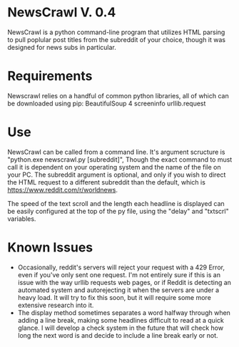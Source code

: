 # NewsCrawl V. 0.4
NewsCrawl is a python command-line program that utilizes HTML parsing to pull poplular post titles from the subreddit of your choice, though it was designed for news subs in particular. 

# Requirements
Newscrawl relies on a handful of common python libraries, all of which can be downloaded using pip:
  BeautifulSoup 4
  screeninfo
  urllib.request

# Use
NewsCrawl can be called from a command line. It's argument scructure is "python.exe newscrawl.py \[subreddit]",  Though the exact command to must call it is dependent on your operating system and the name of the file on your PC. The subreddit argument is optional, and only if you wish to direct the HTML request to a different subreddit than the default, which is https://www.reddit.com/r/worldnews.

The speed of the text scroll and the length each headline is displayed can be easily configured at the top of the py file, using the "delay" and "txtscrl" variables.

# Known Issues
- Occasionally, reddit's servers will reject your request with a 429 Error, even if you've only sent one request. I'm not entirely sure if this is an issue with the way urllib requests web pages, or if Reddit is detecting an automated system and autorejecting it when the servers are under a heavy load. It will try to fix this soon, but it will require some more extensive research into it.
- The display method sometimes separates a word halfway through when adding a line break, making some headlines difficult to read at a quick glance. I will develop a check system in the future that will check how long the next word is and decide to include a line break early or not.
